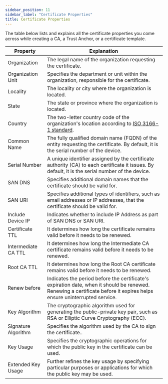 ```yaml
---
sidebar_position: 11
sidebar_label: "Certificate Properties"
title: Certificate Properties
---
```


The table below lists and explains all the certificate properties you come across while creating a CA, a Trust Anchor, or a certificate template. 

| Property            | Explanation                                                                                         |
| -----------------   | ----------------------------------------------------------------------------------------------------|
| Organization        | The legal name of the organization requesting the certificate.                                      |
| Organization Unit	  | Specifies the department or unit within the organization, responsible for the certificate.          |
| Locality            | The locality or city where the organization is located.                                             |
| State               | The state or province where the organization is located.                                            |
| Country		      | The two-letter country code of the organization's location according to [ISO 3166-1 standard](https://www.iso.org/obp/ui/#iso:pub:PUB500001:en).                                                                                      |
| Common Name         | The fully qualified domain name (FQDN) of the entity requesting the certificate. By default, it is the serial number of the device.                                                                                                |
| Serial Number       | A unique identifier assigned by the certificate authority (CA) to each certificate it issues. By default, it is the serial number of the device.                                                                                      |
| SAN DNS             | Specifies additional domain names that the certificate should be valid for.                         |
| SAN URI		      | Specifies additional types of identifiers, such as email addresses or IP addresses, that the certificate should be valid for.                                                                                                        |
| Include Device IP	  | Indicates whether to include IP Address as part of SAN DNS or SAN URI.                              |
| Certificate TTL 	  | It determines how long the certificate remains valid before it needs to be renewed.                 |
| Intermediate CA TTL | It determines how long the Intermediate CA certificate remains valid before it needs to be renewed. |
| Root CA TTL  		  | It determines how long the Root CA certificate remains valid before it needs to be renewed.         |
| Renew before 		  |  Indicates the period before the certificate's expiration date, when it should be renewed. Renewing a certificate before it expires helps ensure uninterrupted service.                                                           |
| Key Algorithm       | The cryptographic algorithm used for generating the public-private key pair, such as RSA or Elliptic Curve Cryptography (ECC).                                                                                                         |
| Signature Algorithm |  Specifies the algorithm used by the CA to sign the certificate..                                   |
| Key Usage		      | Specifies the cryptographic operations for which the public key in the certificate can be used.     |
| Extended Key Usage  |  Further refines the key usage by specifying particular purposes or applications for which the public key may be used.                                                                                                                |